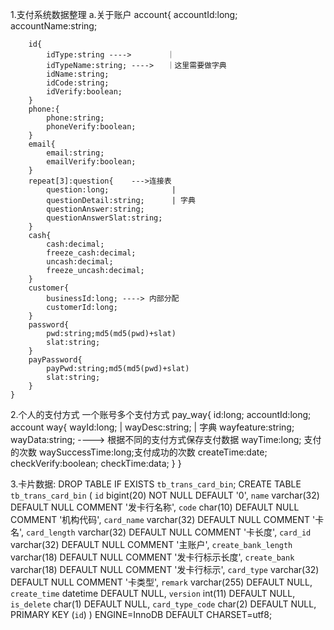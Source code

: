 1.支付系统数据整理
	a.关于账户
	account{
		accountId:long;
		accountName:string;

		id{
			idType:string ---->        ｜
			idTypeName:string; ---->   ｜这里需要做字典
			idName:string;
			idCode:string;
			idVerify:boolean;
		}
		phone:{
			phone:string;
			phoneVerify:boolean;
		}
		email{
			email:string;
			emailVerify:boolean;
		}
		repeat[3]:question{    --->连接表
			question:long;				|
			questionDetail:string;		| 字典
			questionAnswer:string;
			questionAnswerSlat:string;
		}
		cash{
			cash:decimal;
			freeze_cash:decimal;
			uncash:decimal;
			freeze_uncash:decimal;
		}
		customer{
			businessId:long; ----> 内部分配
			customerId:long;
		}
		password{
			pwd:string;md5(md5(pwd)+slat)
			slat:string;
		}
		payPassword{
			payPwd:string;md5(md5(pwd)+slat)
			slat:string;
		}
	}
2.个人的支付方式 一个账号多个支付方式
	pay_way{
		id:long;
		accountId:long;   account
		way{
			wayId:long;		|
			wayDesc:string; |  字典
			wayfeature:string;
			wayData:string; ----> 根据不同的支付方式保存支付数据 
			wayTime:long;   支付的次数
			waySuccessTime:long;支付成功的次数
			createTime:date;
			checkVerify:boolean;
			checkTime:data;
		}
	}



3.卡片数据:
DROP TABLE IF EXISTS `tb_trans_card_bin`;
CREATE TABLE `tb_trans_card_bin` (
 `id` bigint(20) NOT NULL DEFAULT '0',
  `name` varchar(32) DEFAULT NULL COMMENT '发卡行名称',
  `code` char(10) DEFAULT NULL COMMENT '机构代码',
  `card_name` varchar(32) DEFAULT NULL COMMENT '卡名',
  `card_length` varchar(32) DEFAULT NULL COMMENT '卡长度',
  `card_id` varchar(32) DEFAULT NULL COMMENT '主账户',
  `create_bank_length` varchar(18) DEFAULT NULL COMMENT '发卡行标示长度',
  `create_bank` varchar(18) DEFAULT NULL COMMENT '发卡行标示',
  `card_type` varchar(32) DEFAULT NULL COMMENT '卡类型',
  `remark` varchar(255) DEFAULT NULL,
  `create_time` datetime DEFAULT NULL,
  `version` int(11) DEFAULT NULL,
  `is_delete` char(1) DEFAULT NULL,
  `card_type_code` char(2) DEFAULT NULL,
  PRIMARY KEY (`id`)
) ENGINE=InnoDB DEFAULT CHARSET=utf8;
